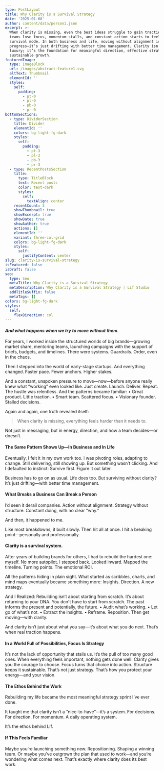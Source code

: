 ```yaml
---
type: PostLayout
title: Why Clarity is a Survival Strategy
date: '2025-01-08'
author: content/data/person1.json
excerpt: >-
  When clarity is missing, even the best ideas struggle to gain traction. Smart
  teams lose focus, momentum stalls, and constant action starts to feel like
  survival mode. In both business and life, moving without alignment isn’t
  progress—it’s just drifting with better time management. Clarity isn’t a
  luxury; it’s the foundation for meaningful direction, effective strategy, and
  sustainable growth.
featuredImage:
  type: ImageBlock
  url: /images/abstract-feature1.svg
  altText: Thumbnail
  elementId: ''
  styles:
    self:
      padding:
        - pt-0
        - pl-0
        - pb-0
        - pr-0
bottomSections:
  - type: DividerSection
    title: Divider
    elementId: ''
    colors: bg-light-fg-dark
    styles:
      self:
        padding:
          - pt-3
          - pl-3
          - pb-3
          - pr-3
  - type: RecentPostsSection
    title:
      type: TitleBlock
      text: Recent posts
      color: text-dark
      styles:
        self:
          textAlign: center
    recentCount: 3
    showThumbnail: true
    showExcerpt: true
    showDate: true
    showAuthor: true
    actions: []
    elementId: ''
    variant: three-col-grid
    colors: bg-light-fg-dark
    styles:
      self:
        justifyContent: center
slug: clarity-is-survival-strategy
isFeatured: false
isDraft: false
seo:
  type: Seo
  metaTitle: Why Clarity is a Survival Strategy
  metaDescription: Why Clarity is a Survival Strategy | Lif Studio
  addTitleSuffix: false
  metaTags: []
colors: bg-light-fg-dark
styles:
  self:
    flexDirection: col
---
```

#### *And what happens when we try to move without them.*

For years, I worked inside the structured worlds of big brands—growing market share, mentoring teams, launching campaigns with the support of briefs, budgets, and timelines.
There were systems. Guardrails. Order, even in the chaos.

Then I stepped into the world of early-stage startups. And everything changed.
Faster pace. Fewer anchors. Higher stakes.

And a constant, unspoken pressure to move—now—before anyone really knew what “working” even looked like.
Just create. Launch. Deliver. Repeat.
The hustle was relentless. And the patterns became familiar:
•	Great product. Little traction.
•	Smart team. Scattered focus.
•	Visionary founder. Stalled decisions.

Again and again, one truth revealed itself:

> When clarity is missing, everything feels harder than it needs to.

Not just in messaging, but in energy, direction, and how a team decides—or doesn’t.

#### **The Same Pattern Shows Up—In Business and In Life**

Eventually, I felt it in my own work too. I was pivoting roles, adapting to change. Still delivering, still showing up. But something wasn’t clicking.
And I defaulted to instinct: Survive first. Figure it out later.

Business has to go on as usual. Life does too.
But surviving without clarity? It’s just drifting—with better time management.

#### **What Breaks a Business Can Break a Person**

I’d seen it derail companies. Action without alignment. Strategy without structure. Constant doing, with no clear “why.”

And then, it happened to me.

Like most breakdowns, it built slowly. Then hit all at once.
I hit a breaking point—personally and professionally.

#### **Clarity is a survival system.**

After years of building brands for others, I had to rebuild the hardest one: myself.
No more autopilot. I stepped back. Looked inward. Mapped the timeline. Turning points. The emotional ROI.

All the patterns hiding in plain sight.
What started as scribbles, charts, and mind maps eventually became something more:
Insights. Direction. A new strategy.

And I Realized:
Rebuilding isn’t about starting from scratch. It’s about returning to your DNA.
You don't have to start from scratch. The past informs the present and potentially, the future.
•	Audit what’s working.
•	Let go of what’s not.
•	Extract the insights.
•	Reframe. Reposition.
Then get moving—with clarity.

And clarity isn’t just about what you say—it’s about what you do next. That’s when real traction happens.

#### **In a World Full of Possibilities, Focus Is Strategy**

It’s not the lack of opportunity that stalls us.
It’s the pull of too many good ones.
When everything feels important, nothing gets done well.
Clarity gives you the courage to choose.
Focus turns that choice into action.
Structure keeps it sustainable.
That’s not just strategy. That’s how you protect your energy—and your vision.

#### **The Ethos Behind the Work**

Rebuilding my life became the most meaningful strategy sprint I’ve ever done.

It taught me that clarity isn’t a “nice-to-have”—it’s a system.
For decisions. For direction. For momentum. A daily operating system.

It’s the ethos behind Lif.

#### **If This Feels Familiar**

Maybe you’re launching something new. Repositioning. Shaping a winning team.
Or maybe you’ve outgrown the plan that used to work—and you’re wondering what comes next.
That’s exactly where clarity does its best work.
